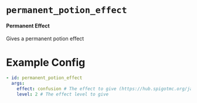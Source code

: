 # `permanent_potion_effect`
#### Permanent Effect

Gives a permanent potion effect

# Example Config
```yaml
- id: permanent_potion_effect
  args:
    effect: confusion # The effect to give (https://hub.spigotmc.org/javadocs/bukkit/org/bukkit/potion/PotionEffectType.html)
    level: 2 # The effect level to give
```